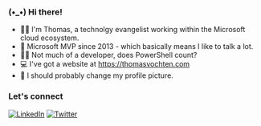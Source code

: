 ###  (•_•) Hi there!
- 🐱‍💻 I'm Thomas, a technolgy evangelist working within the Microsoft cloud ecosystem.
- 📢 Microsoft MVP since 2013 - which basically means I like to talk a lot.
- 👩‍💻 Not much of a developer, does PowerShell count?
- 💻 I've got a website at https://thomasvochten.com
- 🧔 I should probably change my profile picture.

### Let's connect
<a href="https://www.linkedin.com/in/thomasvochten"><img src="https://img.shields.io/badge/LinkedIn--_.svg?style=social&logo=linkedin" alt="LinkedIn"></a> <a href="https://twitter.com/thomasvochten"><img src="https://img.shields.io/twitter/follow/thomasvochten?label=Twitter&style=social" alt="Twitter"></a>
